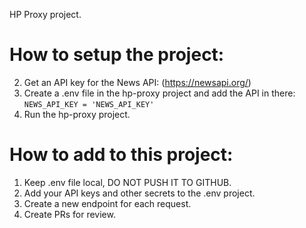 HP Proxy project.

# How to setup the project:

2. Get an API key for the News API: (https://newsapi.org/)
3. Create a .env file in the hp-proxy project and add the API in there:
    `NEWS_API_KEY = 'NEWS_API_KEY'`
4. Run the hp-proxy project.

# How to add to this project:
1. Keep .env file local, DO NOT PUSH IT TO GITHUB.
2. Add your API keys and other secrets to the .env project.
3. Create a new endpoint for each request.
4. Create PRs for review.